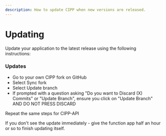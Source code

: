 ```yaml
---
description: How to update CIPP when new versions are released.
---
```


# Updating

Update your application to the latest release using the following instructions:

### Updates

* Go to your own CIPP fork on GitHub
* Select Sync fork
* Select Update branch
* If prompted with a question asking "Do you want to Discard (X) Commits" or "Update Branch", ensure you click on "Update Branch" AND DO NOT PRESS DISCARD

Repeat the same steps for CIPP-API

If you don't see the update immediately - give the function app half an hour or so to finish updating itself.

